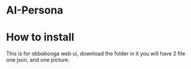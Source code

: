 # AI-Persona

# How to install

This is for obbabooga web ui, download the folder in it you will have 2 file one json, and one picture.
